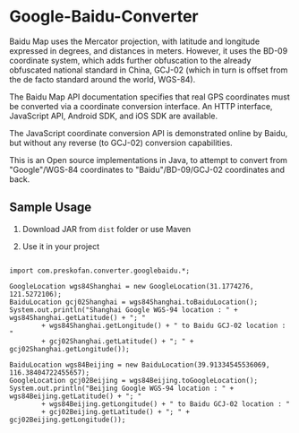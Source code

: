 # Google-Baidu-Converter

Baidu Map uses the Mercator projection, with latitude and longitude expressed in degrees, and distances in meters. However, it uses the BD-09 coordinate system, which adds further obfuscation to the already obfuscated national standard in China, GCJ-02 (which in turn is offset from the de facto standard around the world, WGS-84).

The Baidu Map API documentation specifies that real GPS coordinates must be converted via a coordinate conversion interface.  An HTTP interface, JavaScript API, Android SDK, and iOS SDK are available.

The JavaScript coordinate conversion API is demonstrated online by Baidu, but without any reverse (to GCJ-02) conversion capabilities.

This is an Open source implementations in Java, to attempt to convert from "Google"/WGS-84 coordinates to "Baidu"/BD-09/GCJ-02 coordinates and back.


## Sample Usage

1. Download JAR from ```dist``` folder or use Maven

2. Use it in your project


```

import com.preskofan.converter.googlebaidu.*;

GoogleLocation wgs84Shanghai = new GoogleLocation(31.1774276, 121.5272106);
BaiduLocation gcj02Shanghai = wgs84Shanghai.toBaiduLocation();
System.out.println("Shanghai Google WGS-94 location : " + wgs84Shanghai.getLatitude() + "; "
		+ wgs84Shanghai.getLongitude() + " to Baidu GCJ-02 location : " 
		+ gcj02Shanghai.getLatitude() + "; " + gcj02Shanghai.getLongitude());

BaiduLocation wgs84Beijing = new BaiduLocation(39.91334545536069, 116.38404722455657);
GoogleLocation gcj02Beijing = wgs84Beijing.toGoogleLocation();
System.out.println("Beijing Google WGS-94 location : " + wgs84Beijing.getLatitude() + "; "
		+ wgs84Beijing.getLongitude() + " to Baidu GCJ-02 location : " 
		+ gcj02Beijing.getLatitude() + "; " + gcj02Beijing.getLongitude());

```

